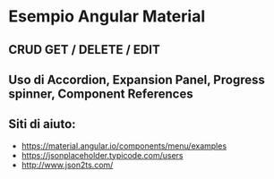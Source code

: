 # Esempio Angular Material

## CRUD GET / DELETE / EDIT
## Uso di Accordion, Expansion Panel, Progress spinner, Component References
## Siti di aiuto:
 - https://material.angular.io/components/menu/examples
 - https://jsonplaceholder.typicode.com/users
 - http://www.json2ts.com/